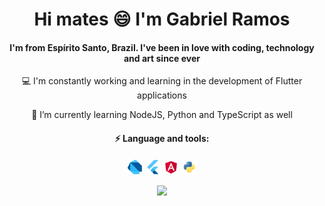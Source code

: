 <!--
**whosramos/whosramos** is a ✨ _special_ ✨ repository because its `README.md` (this file) appears on your GitHub profile.

Here are some ideas to get you started:

- 🔭 I’m currently working on ...
- 🌱 I’m currently learning ...
- 👯 I’m looking to collaborate on ...
- 🤔 I’m looking for help with ...
- 💬 Ask me about ...
- 📫 How to reach me: ...
- 😄 Pronouns: ...
- ⚡ Fun fact: ...
-->
<h1 align="center"> Hi mates 😄 I'm Gabriel Ramos</h1>
<h4 align="center">I'm from Espírito Santo, Brazil. I've been in love with coding, technology and art since ever</h4>
<p align="center">💻 I'm constantly working and learning in the development of Flutter applications</p>
<p align="center">💬 I’m currently learning NodeJS, Python and TypeScript as well </p>

<h4 align="center">⚡ Language and tools:</h4>
<p align="center">
<img height="25" src="https://raw.githubusercontent.com/github/explore/80688e429a7d4ef2fca1e82350fe8e3517d3494d/topics/dart/dart.png"></img>
<img height="25" src="https://raw.githubusercontent.com/github/explore/80688e429a7d4ef2fca1e82350fe8e3517d3494d/topics/flutter/flutter.png"></img>
<img height="25" src="https://raw.githubusercontent.com/github/explore/80688e429a7d4ef2fca1e82350fe8e3517d3494d/topics/angular/angular.png"></img>
<img height="25" src="https://raw.githubusercontent.com/github/explore/80688e429a7d4ef2fca1e82350fe8e3517d3494d/topics/python/python.png"></img>
</p>
<p align="center">
<img src="https://github-readme-stats.vercel.app/api?username=whosramos&&show_icons=false&title_color=191919&icon_color=191919&text_color=ffffffbg_color=ffffff" /></p>



<!-- SOCIAL -->
<!--
<p align="center">
  <a href="">
    <img align="left" alt="Gabriel | Twitter" width="22px" src="https://cdn.jsdelivr.net/npm/simple-icons@v3/icons/twitter.svg" />
  </a>
  <a href="">
    <img align="left" alt="Gabriel | LinkedIn" width="22px" src="https://cdn.jsdelivr.net/npm/simple-icons@v3/icons/linkedin.svg" />
  </a>
  <a href="">
    <img align="left" alt="Gabriel | Behance" width="22px" src="https://cdn.jsdelivr.net/npm/simple-icons@v3/icons/behance.svg" />
  </a>
</p> -->



<!-- <p align="left"> <img src="https://komarev.com/ghpvc/?username=whosramos" alt="users" /> </p> -->
